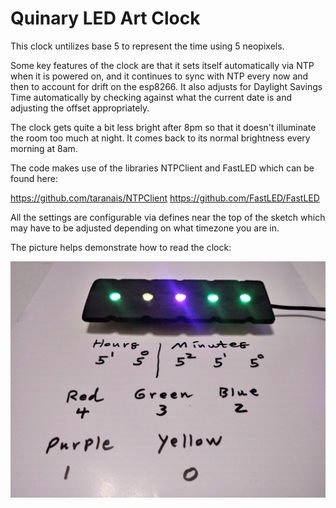 # Quinary LED Art Clock

This clock untilizes base 5 to represent the time using 5 neopixels. 

Some key features of the clock are that it sets itself automatically via NTP when it is powered on, and it continues to sync with NTP every now and then to account for drift on the esp8266. It also adjusts for Daylight Savings Time automatically by checking against what the current date is and adjusting the offset appropriately.

The clock gets quite a bit less bright after 8pm so that it doesn't illuminate the room too much at night. It comes back to its normal brightness every morning at 8am.

The code makes use of the libraries NTPClient and FastLED which can be found here:

https://github.com/taranais/NTPClient
https://github.com/FastLED/FastLED

All the settings are configurable via defines near the top of the sketch which may have to be adjusted depending on what timezone you are in.

The picture helps demonstrate how to read the clock:

![quinary clock](https://raw.githubusercontent.com/Crysknife007/quinary-led-clock/main/20201117_154320_HDR.jpg)

